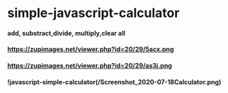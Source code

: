 # simple-javascript-calculator
#### add, substract,divide, multiply,clear all
#### https://zupimages.net/viewer.php?id=20/29/5acx.png
#### https://zupimages.net/viewer.php?id=20/29/as3j.png

#### !javascript-simple-calculator(/Screenshot_2020-07-18Calculator.png)
